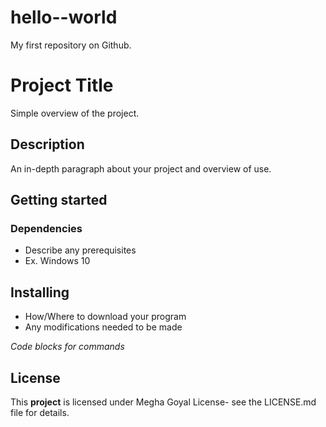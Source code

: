 # hello--world
My first repository on Github.

# Project Title

Simple overview of the project.

## Description

An in-depth paragraph about your project and overview of use.

## Getting started

### Dependencies
- Describe any prerequisites
- Ex. Windows 10

## Installing
- How/Where to download your program
- Any modifications needed to be made

*Code blocks for commands*

## License
This **project** is licensed under Megha Goyal License- see the LICENSE.md file for details.
